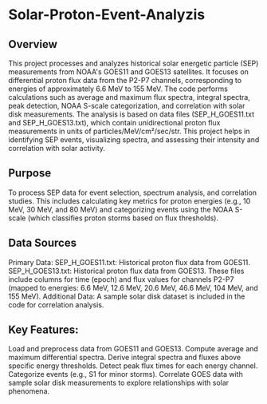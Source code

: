 # Solar-Proton-Event-Analyzis
## Overview
This project processes and analyzes historical solar energetic particle (SEP) measurements from NOAA's GOES11 and GOES13 satellites. It focuses on differential proton flux data from the P2-P7 channels, corresponding to energies of approximately 6.6 MeV to 155 MeV. The code performs calculations such as average and maximum flux spectra, integral spectra, peak detection, NOAA S-scale categorization, and correlation with solar disk measurements. The analysis is based on data files (SEP_H_GOES11.txt and 
SEP_H_GOES13.txt), which contain unidirectional proton flux measurements
 in units of particles/MeV/cm²/sec/str. This project helps in 
identifying SEP events, visualizing spectra, and assessing their 
intensity and correlation with solar activity.

## Purpose
To process SEP data for event selection, spectrum analysis, and 
correlation studies. This includes calculating key metrics for proton 
energies (e.g., 10 MeV, 30 MeV, and 80 MeV) and categorizing events 
using the NOAA S-scale (which classifies proton storms based on flux 
thresholds).

## Data Sources
Primary Data: 
SEP_H_GOES11.txt: Historical proton flux data from GOES11.
SEP_H_GOES13.txt: Historical proton flux data from GOES13.
These files include columns for time (epoch) and flux values for channels P2-P7 (mapped to energies: 6.6 MeV, 12.6 MeV, 20.6 MeV, 46.6 MeV, 104 MeV, and 155 MeV).
Additional Data: 
A sample solar disk dataset is included in the code for correlation analysis.

## Key Features:
Load and preprocess data from GOES11 and GOES13.
Compute average and maximum differential spectra.
Derive integral spectra and fluxes above specific energy thresholds.
Detect peak flux times for each energy channel.
Categorize events (e.g., S1 for minor storms).
Correlate GOES data with sample solar disk measurements to explore relationships with solar phenomena.

